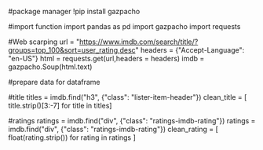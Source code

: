 #package manager
!pip install gazpacho

#import function
import pandas as pd
import gazpacho
import requests

#Web scarping
url = "https://www.imdb.com/search/title/?groups=top_100&sort=user_rating,desc"
headers = {"Accept-Language": "en-US"}
html = requests.get(url,headers = headers)
imdb = gazpacho.Soup(html.text)

#prepare data for dataframe

#title
titles = imdb.find("h3", {"class": "lister-item-header"})
clean_title = [
    title.strip()[3:-7] for title in titles]

#ratings
ratings = imdb.find("div", {"class": "ratings-imdb-rating"})
ratings = imdb.find("div", {"class": "ratings-imdb-rating"})
clean_rating = [
    float(rating.strip()) for rating in ratings
    ]
